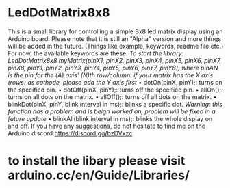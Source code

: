 # LedDotMatrix8x8
This is a small library for controlling a simple 8x8 led matrix display using an Arduino board.
Please note that it is still an "Alpha" version and more things will be added in the future. (Things like example, keywords, readme file etc.) 
For now, the available keywords are these:
  *To start the library: LedDotMatrix8x8 myMatrix(pinX1, pinX2, pinX3, pinX4, pinX5, pinX6, pinX7, pinX8, pinY1, pinY2, pinY3, pinY4, pinY5, pinY6, pinY7, pinY8); where pinAN is the pin for the (A) axis' (N)th row/column. if your matrix has the X axis (rows) as cathode, please add the Y axis first* 
  • dotOn(pinX, pinY);: turns on the specified pin.
  • dotOff(pinX, pinY);: turns off the specified pin.
  • allOn();: turns on all dots on the matrix.
  • allOff();: turns off all dots on the matrix.
  • blinkDot(pinX, pinY, blink interval in ms);: blinks a specific dot. 
    *Warning: this function has a problem and is beign worked on, problem will be fixed in a future update*
  • blinkAll(blink interval in ms);: blinks the whole display on and off.
If you have any suggestions, do not hesitate to find me on the Arduino discord:https://discord.gg/bzDVxzc

# to install the libary please visit arduino.cc/en/Guide/Libraries/
